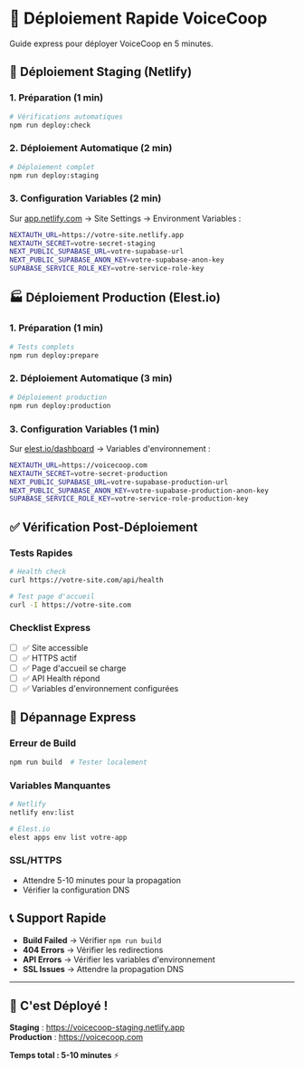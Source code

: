 # 🚀 **Déploiement Rapide VoiceCoop**

Guide express pour déployer VoiceCoop en 5 minutes.

## 🎯 **Déploiement Staging (Netlify)**

### **1. Préparation (1 min)**

```bash
# Vérifications automatiques
npm run deploy:check
```

### **2. Déploiement Automatique (2 min)**

```bash
# Déploiement complet
npm run deploy:staging
```

### **3. Configuration Variables (2 min)**

Sur [app.netlify.com](https://app.netlify.com) → Site Settings → Environment Variables :

```bash
NEXTAUTH_URL=https://votre-site.netlify.app
NEXTAUTH_SECRET=votre-secret-staging
NEXT_PUBLIC_SUPABASE_URL=votre-supabase-url
NEXT_PUBLIC_SUPABASE_ANON_KEY=votre-supabase-anon-key
SUPABASE_SERVICE_ROLE_KEY=votre-service-role-key
```

## 🏭 **Déploiement Production (Elest.io)**

### **1. Préparation (1 min)**

```bash
# Tests complets
npm run deploy:prepare
```

### **2. Déploiement Automatique (3 min)**

```bash
# Déploiement production
npm run deploy:production
```

### **3. Configuration Variables (1 min)**

Sur [elest.io/dashboard](https://elest.io/dashboard) → Variables d'environnement :

```bash
NEXTAUTH_URL=https://voicecoop.com
NEXTAUTH_SECRET=votre-secret-production
NEXT_PUBLIC_SUPABASE_URL=votre-supabase-production-url
NEXT_PUBLIC_SUPABASE_ANON_KEY=votre-supabase-production-anon-key
SUPABASE_SERVICE_ROLE_KEY=votre-service-role-production-key
```

## ✅ **Vérification Post-Déploiement**

### **Tests Rapides**

```bash
# Health check
curl https://votre-site.com/api/health

# Test page d'accueil
curl -I https://votre-site.com
```

### **Checklist Express**

- [ ] ✅ Site accessible
- [ ] ✅ HTTPS actif
- [ ] ✅ Page d'accueil se charge
- [ ] ✅ API Health répond
- [ ] ✅ Variables d'environnement configurées

## 🚨 **Dépannage Express**

### **Erreur de Build**
```bash
npm run build  # Tester localement
```

### **Variables Manquantes**
```bash
# Netlify
netlify env:list

# Elest.io
elest apps env list votre-app
```

### **SSL/HTTPS**
- Attendre 5-10 minutes pour la propagation
- Vérifier la configuration DNS

## 📞 **Support Rapide**

- **Build Failed** → Vérifier `npm run build`
- **404 Errors** → Vérifier les redirections
- **API Errors** → Vérifier les variables d'environnement
- **SSL Issues** → Attendre la propagation DNS

---

## 🎊 **C'est Déployé !**

**Staging** : https://voicecoop-staging.netlify.app  
**Production** : https://voicecoop.com

**Temps total : 5-10 minutes** ⚡
